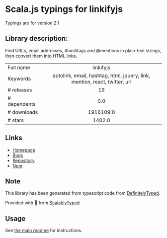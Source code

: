 
# Scala.js typings for linkifyjs

Typings are for version 2.1

## Library description:
Find URLs, email addresses, #hashtags and @mentions in plain-text strings, then convert them into HTML <a> links.

|                    |                 |
| ------------------ | :-------------: |
| Full name          | linkifyjs |
| Keywords           | autolink, email, hashtag, html, jquery, link, mention, react, twitter, url |
| # releases         | 19 |
| # dependents       | 0.0 |
| # downloads        | 1916109.0 |
| # stars            | 1402.0 |

## Links
- [Homepage](https://linkify.js.org)
- [Bugs](https://github.com/Hypercontext/linkifyjs/issues)
- [Repository](https://github.com/Hypercontext/linkifyjs)
- [Npm](https://www.npmjs.com/package/linkifyjs)
    


## Note
This library has been generated from typescript code from [DefinitelyTyped](https://definitelytyped.org).

Provided with :purple_heart: from [ScalablyTyped](https://github.com/oyvindberg/ScalablyTyped)

## Usage
See [the main readme](../../readme.md) for instructions.


